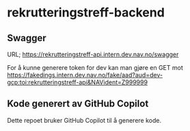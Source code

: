 # rekrutteringstreff-backend 

## Swagger

URL; https://rekrutteringstreff-api.intern.dev.nav.no/swagger

For å kunne generere token for dev kan man gjøre en GET mot
https://fakedings.intern.dev.nav.no/fake/aad?aud=dev-gcp:toi:rekrutteringstreff-api&NAVident=Z999999


## Kode generert av GitHub Copilot

Dette repoet bruker GitHub Copilot til å generere kode.